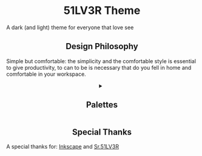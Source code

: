 <center><h1> 51LV3R Theme </h1></center>
<p>A dark (and light) theme for everyone that love see</p>

<center><h2> Design Philosophy </h2></center>
<p>Simple but comfortable: the simplicity and the comfortable style is essential to give productivity, to can to be is necessary that do you fell in home and comfortable in your workspace.</p>

<center><details><summary> <h2> Palettes </h2> </summary>
<p>51LV3R Theme have 3 pallet kits, that is lovely called of "Dimensions"</p>

<details><summary> <h3> Paradise </h3> </summary>
<table>
    <tr>
        <td>Color</td>
        <td>Name</td>
        <td>Hex code</td>
    </tr>
    <tr>
        <td><img src="Paradise/Base.png" alt="Base"></td>
        <td>Base</td>
        <td>#e0e0e0</td>
    </tr>
    <tr>
        <td><img src="Paradise/Mantle.png" alt="Mantle"></td>
        <td>Mantle</td>
        <td>#d7d7d7</td>
    </tr>
    <tr>
        <td><img src="Paradise/Crust.png" alt="Crust"></td>
        <td>Crust</td>
        <td>#c9c9c9</td>
    </tr>
    <tr>
        <td><img src="Paradise/Text.png" alt="Text"></td>
        <td>Text</td>
        <td>#2e2e2e</td>
    </tr>
    <tr>
        <td><img src="Paradise/Sub-text1.png" alt="Sub-text1"></td>
        <td>Sub-text1</td>
        <td>#383838</td>
    </tr>
    <tr>
        <td><img src="Paradise/Sub-text0.png" alt="Sub-text0"></td>
        <td>Sub-text0</td>
        <td>#474747</td>
    </tr>
    <tr>
        <td><img src="Paradise/Surface0.png" alt="Surface0"></td>
        <td>Surface0</td>
        <td>#e7e7e7</td>
    </tr>
    <tr>
        <td><img src="Paradise/Surface1.png" alt="Surface1"></td>
        <td>Surface1</td>
        <td>#f0f0f0</td>
    </tr>
    <tr>
        <td><img src="Paradise/Surface2.png" alt="Surface2"></td>
        <td>Surface2</td>
        <td>#f3f3f3</td>
    </tr>
    <tr>
        <td><img src="Paradise/Overlay0.png" alt="Overlay0"></td>
        <td>Overlay0</td>
        <td>#f6f6f6</td>
    </tr>
    <tr>
        <td><img src="Paradise/Overlay1.png" alt="Overlay1"></td>
        <td>Overlay1</td>
        <td>#f8f8f8</td>
    </tr>
    <tr>
        <td><img src="Paradise/Overlay2.png" alt="Overlay2"></td>
        <td>Overlay2</td>
        <td>#fafafa</td>
    </tr>
    <tr>
        <td><img src="Paradise/CBZE.png" alt="CBZE"></td>
        <td>CBZE?</td>
        <td>#937aba</td>
    </tr>
    <tr>
        <td><img src="Paradise/Witch.png" alt="Witch"></td>
        <td>Witch</td>
        <td>#ac4cdc</td>
    </tr>
</table>
</details>

<details><summary> <h3> Purgatory </h3> </summary>
<table>
    <tr>
        <td>Color</td>
        <td>Name</td>
        <td>Hex code</td>
    </tr>
    <tr>
        <td><img src="Purgatory/Base.png" alt="Base"></td>
        <td>Base</td>
        <td>#0f0a14</td>
    </tr>
    <tr>
        <td><img src="Purgatory/Mantle.png" alt="Mantle"></td>
        <td>Mantle</td>
        <td>#060508</td>
    </tr>
    <tr>
        <td><img src="Purgatory/Crust.png" alt="Crust"></td>
        <td>Crust</td>
        <td>#020203</td>
    </tr>
    <tr>
        <td><img src="Purgatory/Text.png" alt="Text"></td>
        <td>Text</td>
        <td>#b18ed4</td>
    </tr>
    <tr>
        <td><img src="Purgatory/Sub-text1.png" alt="Sub-text1"></td>
        <td>Sub-text1</td>
        <td>#a685c7</td>
    </tr>
    <tr>
        <td><img src="Purgatory/Sub-text0.png" alt="Sub-text0"></td>
        <td>Sub-text0</td>
        <td>#997bb8</td>
    </tr>
    <tr>
        <td><img src="Purgatory/Surface0.png" alt="Surface0"></td>
        <td>Surface0</td>
        <td>#1c1621</td>
    </tr>
    <tr>
        <td><img src="Purgatory/Surface1.png" alt="Surface1"></td>
        <td>Surface1</td>
        <td>#241d2b</td>
    </tr>
    <tr>
        <td><img src="Purgatory/Surface2.png" alt="Surface2"></td>
        <td>Surface2</td>
        <td>#2f2638</td>
    </tr>
    <tr>
        <td><img src="Purgatory/Overlay0.png" alt="Overlay0"></td>
        <td>Overlay0</td>
        <td>#40334d</td>
    </tr>
    <tr>
        <td><img src="Purgatory/Overlay1.png" alt="Overlay1"></td>
        <td>Overlay1</td>
        <td>#514161</td>
    </tr>
    <tr>
        <td><img src="Purgatory/Overlay2.png" alt="Overlay2"></td>
        <td>Overlay2</td>
        <td>#4c496e</td>
    </tr>
    <tr>
        <td><img src="Purgatory/CBZE.png" alt="CBZE"></td>
        <td>CBZE?</td>
        <td>#937aba</td>
    </tr>
    <tr>
        <td><img src="Purgatory/Witch.png" alt="Witch"></td>
        <td>Witch</td>
        <td>#ac4cdc</td>
    </tr>
</table>
</details>

<details><summary> <h3> Underworld </h3> </summary>
<table>
    <tr>
        <td>Color</td>
        <td>Name</td>
        <td>Hex code</td>
    </tr>
    <tr>
        <td><img src="Underworld/Base.png" alt="Base"></td>
        <td>Base</td>
        <td>#121212</td>
    </tr>
    <tr>
        <td><img src="Purgatory/Mantle.png" alt="Mantle"></td>
        <td>Mantle</td>
        <td>#080808</td>
    </tr>
    <tr>
        <td><img src="Purgatory/Crust.png" alt="Crust"></td>
        <td>Crust</td>
        <td>#030303</td>
    </tr>
    <tr>
        <td><img src="Purgatory/Text.png" alt="Text"></td>
        <td>Text</td>
        <td>#d3d3d3</td>
    </tr>
    <tr>
        <td><img src="Purgatory/Sub-text1.png" alt="Sub-text1"></td>
        <td>Sub-text1</td>
        <td>#c8c8c8</td>
    </tr>
    <tr>
        <td><img src="Purgatory/Sub-text0.png" alt="Sub-text0"></td>
        <td>Sub-text0</td>
        <td>#b8b8b8</td>
    </tr>
    <tr>
        <td><img src="Purgatory/Surface0.png" alt="Surface0"></td>
        <td>Surface0</td>
        <td>#222222</td>
    </tr>
    <tr>
        <td><img src="Purgatory/Surface1.png" alt="Surface1"></td>
        <td>Surface1</td>
        <td>#2b2b2b</td>
    </tr>
    <tr>
        <td><img src="Purgatory/Surface2.png" alt="Surface2"></td>
        <td>Surface2</td>
        <td>#393939</td>
    </tr>
    <tr>
        <td><img src="Purgatory/Overlay0.png" alt="Overlay0"></td>
        <td>Overlay0</td>
        <td>#4d4d4d</td>
    </tr>
    <tr>
        <td><img src="Purgatory/Overlay1.png" alt="Overlay1"></td>
        <td>Overlay1</td>
        <td>#616161</td>
    </tr>
    <tr>
        <td><img src="Purgatory/Overlay2.png" alt="Overlay2"></td>
        <td>Overlay2</td>
        <td>#6e6e6e</td>
    </tr>
    <tr>
        <td><img src="Purgatory/CBZE.png" alt="CBZE"></td>
        <td>CBZE?</td>
        <td>#937aba</td>
    </tr>
    <tr>
        <td><img src="Purgatory/Witch.png" alt="Witch"></td>
        <td>Witch</td>
        <td>#ac4cdc</td>
    </tr>
</table>
</details>
</details></center>

<center><h2> Special Thanks </h2></center>
<p> A special thanks for: <a href="https://inkscape.org/">Inkscape</a> and <a href="https://github.com/Eduardo-de-Oliveira-Santos">Sr.51LV3R</a></p>
